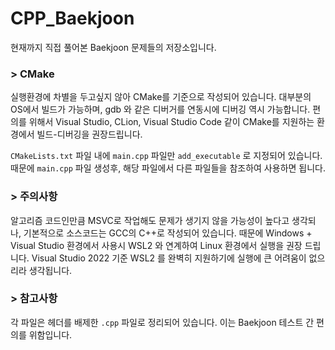 # CPP_Baekjoon

현재까지 직접 풀어본 Baekjoon 문제들의 저장소입니다.

### > CMake
실행환경에 차별을 두고싶지 않아 CMake를 기준으로 작성되어 있습니다. 대부분의 OS에서 빌드가 가능하며, gdb 와 같은 디버거를 연동시에 디버깅 역시 가능합니다. 편의를 위해서 Visual Studio, CLion, Visual Studio Code 같이 CMake를 지원하는 환경에서 빌드-디버깅을 권장드립니다. 

```CMakeLists.txt``` 파일 내에 ```main.cpp``` 파일만 ```add_executable``` 로 지정되어 있습니다. 때문에 ```main.cpp``` 파일 생성후, 해당 파일에서 다른 파일들을 참조하여 사용하면 됩니다.

### > 주의사항
알고리즘 코드인만큼 MSVC로 작업해도 문제가 생기지 않을 가능성이 높다고 생각되나, 기본적으로 소스코드는 GCC의 C++로 작성되어 있습니다. 때문에 Windows + Visual Studio 환경에서 사용시 WSL2 와 연계하여 Linux 환경에서 실행을 권장 드립니다. Visual Studio 2022 기준 WSL2 를 완벽히 지원하기에 실행에 큰 어려움이 없으리라 생각됩니다.

### > 참고사항
각 파일은 헤더를 배제한 ```.cpp``` 파일로 정리되어 있습니다. 이는 Baekjoon 테스트 간 편의를 위함입니다.
